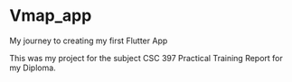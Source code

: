 # Vmap_app
My journey to creating my first Flutter App

This was my project for the subject CSC 397 Practical Training Report for my Diploma.


